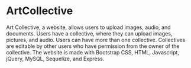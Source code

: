 # ArtCollective
Art Collective, a website, allows users to upload images, audio, and documents. Users have a collective, where they can upload images, pictures, and audio. Users can have more than one collective. Collectives are editable by other users who have permission from the owner of the collective. The website is made with Bootstrap CSS, HTML, Javascript, jQuery, MySQL, Sequelize, and Express.

